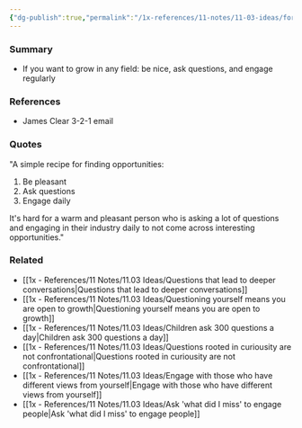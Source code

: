 ```yaml
---
{"dg-publish":true,"permalink":"/1x-references/11-notes/11-03-ideas/formula-for-growing-in-any-field-be-nice-ask-questions-and-engage-regularly/","title":"Formula for growing in any field - be nice, ask questions, and engage regularly","created":"2024-05-03T20:42:13.210+03:00","updated":"2024-05-03T20:44:45.054+03:00"}
---
```



### Summary
- If you want to grow in any field: be nice, ask questions, and engage regularly

### References
- James Clear 3-2-1 email

### Quotes
"A simple recipe for finding opportunities:

1. Be pleasant
2. Ask questions
3. Engage daily

It's hard for a warm and pleasant person who is asking a lot of questions and engaging in their industry daily to not come across interesting opportunities."

### Related
- [[1x - References/11 Notes/11.03 Ideas/Questions that lead to deeper conversations\|Questions that lead to deeper conversations]]
- [[1x - References/11 Notes/11.03 Ideas/Questioning yourself means you are open to growth\|Questioning yourself means you are open to growth]]
- [[1x - References/11 Notes/11.03 Ideas/Children ask 300 questions a day\|Children ask 300 questions a day]]
- [[1x - References/11 Notes/11.03 Ideas/Questions rooted in curiousity are not confrontational\|Questions rooted in curiousity are not confrontational]]
- [[1x - References/11 Notes/11.03 Ideas/Engage with those who have different views from yourself\|Engage with those who have different views from yourself]]
- [[1x - References/11 Notes/11.03 Ideas/Ask 'what did I miss' to engage people\|Ask 'what did I miss' to engage people]]
